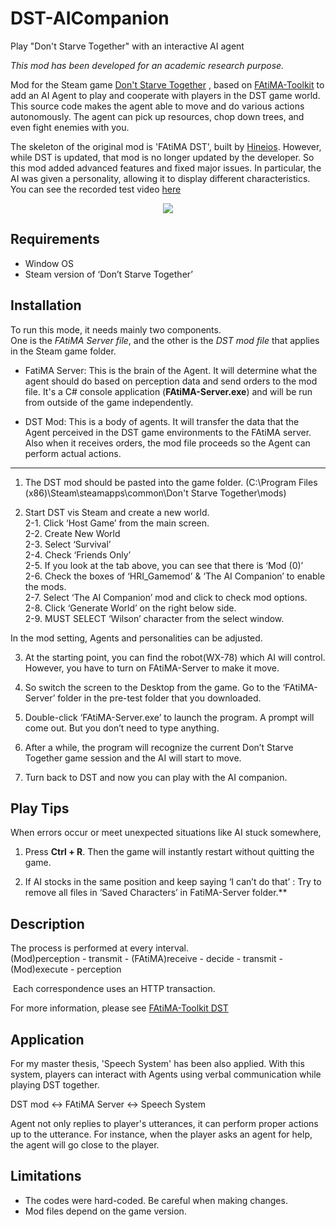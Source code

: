 # DST-AICompanion
Play "Don't Starve Together" with an interactive AI agent

_This mod has been developed for an academic research purpose._

Mod for the Steam game [Don't Starve Together](https://store.steampowered.com/app/322330/Dont_Starve_Together/)
, based on [FAtiMA-Toolkit](https://github.com/GAIPS/FAtiMA-Toolkit) to add an AI Agent to play and cooperate with players in the DST game world. This source code makes the agent able to move and do various actions autonomously. The agent can pick up resources, chop down trees, and even fight enemies with you.

The skeleton of the original mod is 'FAtiMA DST', built by [Hineios](https://github.com/hineios/FAtiMA-DST). However, while DST is updated, that mod is no longer updated by the developer. So this mod added advanced features and fixed major issues. In particular, the AI was given a personality, allowing it to display different characteristics. You can see the recorded test video [here](https://youtu.be/C9GPoEb9D_c?si=GKqpptaeVf8IrStb)

<p align="center">
	<img src = "https://github.com/votus777/DST-AICompanion/assets/51744036/94102a04-e56c-4132-af0b-23206e90a6f0"></img>
</p>
	

## Requirements
-   Window OS 
-   Steam version of ‘Don’t Starve Together’


## Installation 

To run this mode, it needs mainly two components.   
One is the *FAtiMA Server file*, and the other is the *DST mod file* that applies in the Steam game folder. 

- FatiMA Server: This is the brain of the Agent. It will determine what the agent should do based on perception data and send orders to the mod file. It's a C# console application (**FAtiMA-Server.exe**) and will be run from outside of the game independently. 

- DST Mod: This is a body of agents. It will transfer the data that the Agent perceived in the DST game environments to the FAtiMA server. Also when it receives orders, the mod file proceeds so the Agent can perform actual actions. 

___ 

1. The DST mod should be pasted into the game folder. (C:\\Program Files (x86)\\Steam\\steamapps\\common\\Don't Starve Together\\mods)

2. Start DST vis Steam and create a new world.   
	2-1. Click ‘Host Game’ from the main screen.   
	2-2. Create New World   
	2-3. Select ‘Survival’    
	2-4. Check ‘Friends Only’  
	2-5. If you look at the tab above, you can see that there is ‘Mod (0)’  
	2-6. Check the boxes of ‘HRI_Gamemod’ & ‘The AI Companion’ to enable the mods.   
	2-7. Select ‘The AI Companion’ mod and click to check mod options.  
	2-8. Click ‘Generate World’ on the right below side.   
	2-9. MUST SELECT ‘Wilson’ character from the select window.   

 In the mod setting, Agents and personalities can be adjusted.   

3. At the starting point, you can find the robot(WX-78) which AI will control. However, you have to turn on FAtiMA-Server to make it move.
 
4. So switch the screen to the Desktop from the game. Go to the ‘FAtiMA-Server’ folder in the pre-test folder that you downloaded. 
   
5. Double-click ‘FAtiMA-Server.exe’ to launch the program. A prompt will come out. But you don’t need to type anything. 

6. After a while, the program will recognize the current Don’t Starve Together game session and the AI will start to move. 
   
7. Turn back to DST and now you can play with the AI companion. 

## Play Tips

When errors occur or meet unexpected situations like AI stuck somewhere, 

1. Press **Ctrl + R**. Then the game will instantly restart without quitting the game.

2. If AI stocks in the same position and keep saying ‘I can’t do that’ 
   : Try to remove all files in ‘Saved Characters’ in FatiMA-Server folder.**

## Description 

The process is performed at every interval.  
(Mod)perception - transmit - (FAtiMA)receive - decide - transmit - (Mod)execute - perception 

 Each correspondence uses an HTTP transaction.

For more information, please see [FAtiMA-Toolkit DST](https://fatima-toolkit.eu/fatima-toolkit-mcts-and-dont-starve-together/)

## Application 

For my master thesis, 'Speech System' has been also applied. 
With this system, players can interact with Agents using verbal communication while playing DST together. 

DST mod <-> FAtiMA Server <-> Speech System 

Agent not only replies to player's utterances, it can perform proper actions up to the utterance. For instance, when the player asks an agent for help, the agent will go close to the player.  

## Limitations 

- The codes were hard-coded. Be careful when making changes.  
- Mod files depend on the game version.



   

